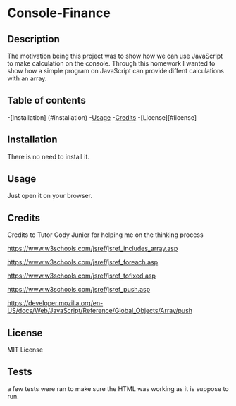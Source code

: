 # Console-Finance


## Description

The motivation being this project was to show how we can use JavaScript to make calculation on the console. Through this homework I wanted to show how a simple program on JavaScript can provide diffent calculations with an array. 

## Table of contents

-[Installation] (#installation)
-[Usage](#usage)
-[Credits](#credits)
-[License][#license]

## Installation

There is no need to install it.

## Usage
Just open it on your browser.



## Credits

Credits to Tutor Cody Junier for helping me on the thinking process

https://www.w3schools.com/jsref/jsref_includes_array.asp

https://www.w3schools.com/jsref/jsref_foreach.asp

https://www.w3schools.com/jsref/jsref_tofixed.asp

https://www.w3schools.com/jsref/jsref_push.asp


https://developer.mozilla.org/en-US/docs/Web/JavaScript/Reference/Global_Objects/Array/push




## License

MIT License

## Tests

a few tests were ran to make sure the HTML was working as it is suppose to run.
